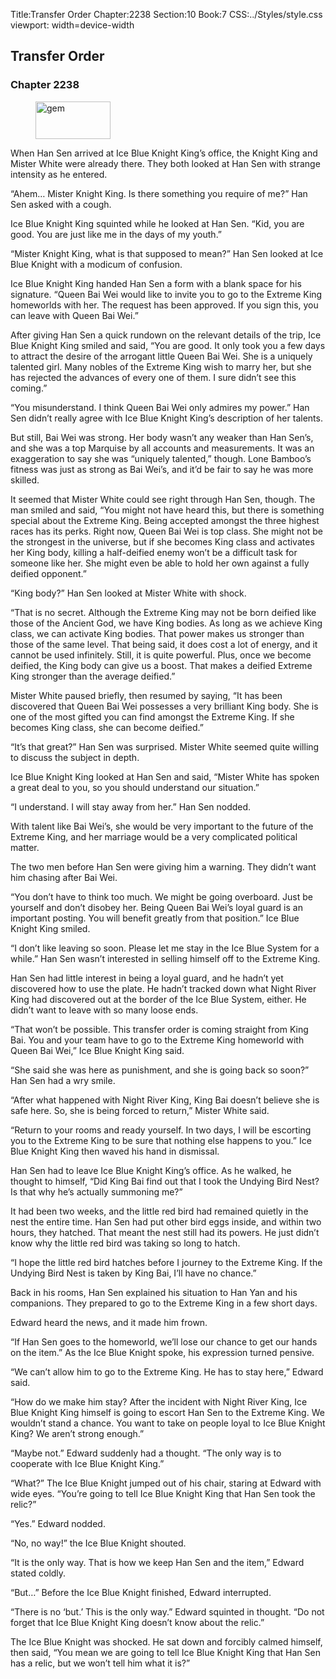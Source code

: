 Title:Transfer Order 
Chapter:2238 
Section:10 
Book:7 
CSS:../Styles/style.css 
viewport: width=device-width
  
## Transfer Order
### Chapter 2238 
<figure>
	<img src="../Images/gem.gif" alt="gem" id="gem" width="120" height="60" />
</figure>
  

  
  When Han Sen arrived at Ice Blue Knight King’s office, the Knight King and Mister White were already there. They both looked at Han Sen with strange intensity as he entered.

“Ahem… Mister Knight King. Is there something you require of me?” Han Sen asked with a cough.

Ice Blue Knight King squinted while he looked at Han Sen. “Kid, you are good. You are just like me in the days of my youth.”

“Mister Knight King, what is that supposed to mean?” Han Sen looked at Ice Blue Knight with a modicum of confusion.

Ice Blue Knight King handed Han Sen a form with a blank space for his signature. “Queen Bai Wei would like to invite you to go to the Extreme King homeworlds with her. The request has been approved. If you sign this, you can leave with Queen Bai Wei.”

After giving Han Sen a quick rundown on the relevant details of the trip, Ice Blue Knight King smiled and said, “You are good. It only took you a few days to attract the desire of the arrogant little Queen Bai Wei. She is a uniquely talented girl. Many nobles of the Extreme King wish to marry her, but she has rejected the advances of every one of them. I sure didn’t see this coming.”

“You misunderstand. I think Queen Bai Wei only admires my power.” Han Sen didn’t really agree with Ice Blue Knight King’s description of her talents.

But still, Bai Wei was strong. Her body wasn’t any weaker than Han Sen’s, and she was a top Marquise by all accounts and measurements. It was an exaggeration to say she was “uniquely talented,” though. Lone Bamboo’s fitness was just as strong as Bai Wei’s, and it’d be fair to say he was more skilled.

It seemed that Mister White could see right through Han Sen, though. The man smiled and said, “You might not have heard this, but there is something special about the Extreme King. Being accepted amongst the three highest races has its perks. Right now, Queen Bai Wei is top class. She might not be the strongest in the universe, but if she becomes King class and activates her King body, killing a half-deified enemy won’t be a difficult task for someone like her. She might even be able to hold her own against a fully deified opponent.”

“King body?” Han Sen looked at Mister White with shock.

“That is no secret. Although the Extreme King may not be born deified like those of the Ancient God, we have King bodies. As long as we achieve King class, we can activate King bodies. That power makes us stronger than those of the same level. That being said, it does cost a lot of energy, and it cannot be used infinitely. Still, it is quite powerful. Plus, once we become deified, the King body can give us a boost. That makes a deified Extreme King stronger than the average deified.”

Mister White paused briefly, then resumed by saying, “It has been discovered that Queen Bai Wei possesses a very brilliant King body. She is one of the most gifted you can find amongst the Extreme King. If she becomes King class, she can become deified.”

“It’s that great?” Han Sen was surprised. Mister White seemed quite willing to discuss the subject in depth.

Ice Blue Knight King looked at Han Sen and said, “Mister White has spoken a great deal to you, so you should understand our situation.”

“I understand. I will stay away from her.” Han Sen nodded.

With talent like Bai Wei’s, she would be very important to the future of the Extreme King, and her marriage would be a very complicated political matter.

The two men before Han Sen were giving him a warning. They didn’t want him chasing after Bai Wei.

“You don’t have to think too much. We might be going overboard. Just be yourself and don’t disobey her. Being Queen Bai Wei’s loyal guard is an important posting. You will benefit greatly from that position.” Ice Blue Knight King smiled.

“I don’t like leaving so soon. Please let me stay in the Ice Blue System for a while.” Han Sen wasn’t interested in selling himself off to the Extreme King.

Han Sen had little interest in being a loyal guard, and he hadn’t yet discovered how to use the plate. He hadn’t tracked down what Night River King had discovered out at the border of the Ice Blue System, either. He didn’t want to leave with so many loose ends.

“That won’t be possible. This transfer order is coming straight from King Bai. You and your team have to go to the Extreme King homeworld with Queen Bai Wei,” Ice Blue Knight King said.

“She said she was here as punishment, and she is going back so soon?” Han Sen had a wry smile.

“After what happened with Night River King, King Bai doesn’t believe she is safe here. So, she is being forced to return,” Mister White said.

“Return to your rooms and ready yourself. In two days, I will be escorting you to the Extreme King to be sure that nothing else happens to you.” Ice Blue Knight King then waved his hand in dismissal.

Han Sen had to leave Ice Blue Knight King’s office. As he walked, he thought to himself, “Did King Bai find out that I took the Undying Bird Nest? Is that why he’s actually summoning me?”

It had been two weeks, and the little red bird had remained quietly in the nest the entire time. Han Sen had put other bird eggs inside, and within two hours, they hatched. That meant the nest still had its powers. He just didn’t know why the little red bird was taking so long to hatch.

“I hope the little red bird hatches before I journey to the Extreme King. If the Undying Bird Nest is taken by King Bai, I’ll have no chance.”

Back in his rooms, Han Sen explained his situation to Han Yan and his companions. They prepared to go to the Extreme King in a few short days.

Edward heard the news, and it made him frown.

“If Han Sen goes to the homeworld, we’ll lose our chance to get our hands on the item.” As the Ice Blue Knight spoke, his expression turned pensive.

“We can’t allow him to go to the Extreme King. He has to stay here,” Edward said.

“How do we make him stay? After the incident with Night River King, Ice Blue Knight King himself is going to escort Han Sen to the Extreme King. We wouldn’t stand a chance. You want to take on people loyal to Ice Blue Knight King? We aren’t strong enough.”

“Maybe not.” Edward suddenly had a thought. “The only way is to cooperate with Ice Blue Knight King.”

“What?” The Ice Blue Knight jumped out of his chair, staring at Edward with wide eyes. “You’re going to tell Ice Blue Knight King that Han Sen took the relic?”

“Yes.” Edward nodded.

“No, no way!” the Ice Blue Knight shouted.

“It is the only way. That is how we keep Han Sen and the item,” Edward stated coldly.

“But…” Before the Ice Blue Knight finished, Edward interrupted.

“There is no ‘but.’ This is the only way.” Edward squinted in thought. “Do not forget that Ice Blue Knight King doesn’t know about the relic.”

The Ice Blue Knight was shocked. He sat down and forcibly calmed himself, then said, “You mean we are going to tell Ice Blue Knight King that Han Sen has a relic, but we won’t tell him what it is?”
